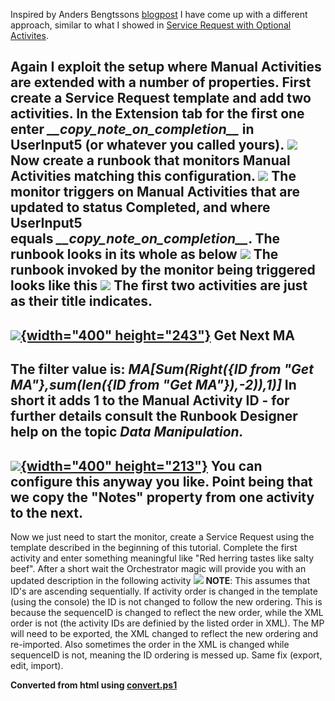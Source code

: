 ﻿Inspired by Anders Bengtssons [blogpost](http://contoso.se/blog/?p=3648)
I have come up with a different approach, similar to what I showed
in [Service Request with Optional
Activites](http://codebeaver.blogspot.dk/2013/11/service-request-with-optional-activites.html).

Again I exploit the setup where Manual Activities are extended with a
number of properties. First create a Service Request template and add
two activities. In the Extension tab for the first one
enter *\_\_copy\_note\_on\_completion\_\_* in UserInput5 (or whatever
you called yours).
![](//1.bp.blogspot.com/-PdWh1iyKURc/UnrGbIONzHI/AAAAAAAACzk/8GdgXqkUNcg/s400/11.png)
Now create a runbook that monitors Manual Activities matching this
configuration.
![](//3.bp.blogspot.com/-WJ-bZo_1-aM/UnwF3m8lZmI/AAAAAAAACz0/PNc6VFu5wNs/s400/1.png)
The monitor triggers on Manual Activities that are updated to status
Completed, and where UserInput5
equals *\_\_copy\_note\_on\_completion\_\_*. The runbook looks in its
whole as below
![](//4.bp.blogspot.com/-YMAQQTXCV2k/UnwGna6stGI/AAAAAAAACz8/cerQ27cd76k/s320/2.png)
The runbook invoked by the monitor being triggered looks like this
![](//2.bp.blogspot.com/-FiYUrMtb0Dc/UnwG-ppeGxI/AAAAAAAAC0E/A9bVLyq2Uho/s400/3.png)
The first two activities are just as their title indicates.
  ------------------------------------------------------------------------------------------------------------------------------------------------------------------------------------------------------
  [![](//1.bp.blogspot.com/-0dwblzQByFE/Unz6fcJm9tI/AAAAAAAAC0U/Gsjf28XwVX4/s400/12.png){width="400" height="243"}](//1.bp.blogspot.com/-0dwblzQByFE/Unz6fcJm9tI/AAAAAAAAC0U/Gsjf28XwVX4/s1600/12.png)
  Get Next MA
  ------------------------------------------------------------------------------------------------------------------------------------------------------------------------------------------------------
The filter value is: *MA\[Sum(Right({ID from \"Get MA\"},sum(len({ID
from \"Get MA\"}),-2)),1)\]*
In short it adds 1 to the Manual Activity ID - for further details
consult the Runbook Designer help on the topic *Data Manipulation.*
  ------------------------------------------------------------------------------------------------------------------------------------------------------------------------------------------------------
  [![](//4.bp.blogspot.com/-abXzQWm3Vzg/Unz7DWytg2I/AAAAAAAAC0c/c5EJZoVNcaw/s400/13.png){width="400" height="213"}](//4.bp.blogspot.com/-abXzQWm3Vzg/Unz7DWytg2I/AAAAAAAAC0c/c5EJZoVNcaw/s1600/13.png)
  You can configure this anyway you like. Point being that we copy the \"Notes\" property from one activity to the next.
  ------------------------------------------------------------------------------------------------------------------------------------------------------------------------------------------------------
Now we just need to start the monitor, create a Service Request using
the template described in the beginning of this tutorial. Complete the
first activity and enter something meaningful like \"Red herring tastes
like salty beef\". After a short wait the Orchestrator magic will
provide you with an updated description in the following activity
![](//1.bp.blogspot.com/-uiygEvPALzw/Unz8tzSaTZI/AAAAAAAAC0o/O1Zb0qTOYmw/s400/14.png)
**NOTE**: This assumes that ID\'s are ascending sequentially. If
activity order is changed in the template (using the console) the ID is
not changed to follow the new ordering. This is because the sequenceID
is changed to reflect the new order, while the XML order is not (the
activity IDs are definied by the listed order in XML). The MP will need
to be exported, the XML changed to reflect the new ordering and
re-imported.
Also sometimes the order in the XML is changed while sequenceID is not,
meaning the ID ordering is messed up. Same fix (export, edit, import).

**Converted from html using [convert.ps1](https://github.com/spaelling/Blog/blob/master/convert.ps1)**

